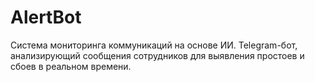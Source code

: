 # AlertBot
Система мониторинга коммуникаций на основе ИИ. Telegram-бот, анализирующий сообщения сотрудников для выявления простоев и сбоев в реальном времени.
